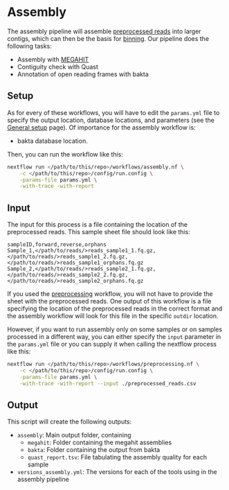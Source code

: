 # Assembly

The assembly pipeline will assemble [preprocessed reads](./preprocessing.md) 
into larger contigs, which can then be the basis for [binning](./binning.md).
Our pipeline does the following tasks:

- Assembly with [MEGAHIT](https://github.com/voutcn/megahit)
- Contiguity check with Quast
- Annotation of open reading frames with bakta


## Setup

As for every of these workflows, you will have to edit the `params.yml` file
to specify the output location, database locations, and parameters (see the
[General setup](./setup.md) page). Of importance for the 
assembly workflow is:
- bakta database location.


Then, you can run the workflow like this:
```bash
nextflow run </path/to/this/repo>/workflows/assembly.nf \
	-c </path/to/this/repo>/config/run.config \
	-params-file params.yml \
	-with-trace -with-report
```

## Input

The input for this process is a file containing the location of the 
preprocessed reads. This sample sheet file should look like this:  

```
sampleID,forward,reverse,orphans
Sample_1,</path/to/reads/>reads_sample1_1.fq.gz,</path/to/reads/>reads_sample1_2.fq.gz,</path/to/reads/>reads_sample1_orphans.fq.gz
Sample_2,</path/to/reads/>reads_sample2_1.fq.gz,</path/to/reads/>reads_sample2_2.fq.gz,</path/to/reads/>reads_sample2_orphans.fq.gz
```

If you used the [preprocessing]('./preprocessing.md') workflow, you will not 
have to provide the sheet with the preprocessed reads. One output of this 
workflow is a file specifying the location of the preprocessed reads in the
correct format and the assembly workflow will look for this file in the
specific `outdir` location.


However, if you want to run assembly only on some samples or on samples 
processed in a different way, you can either specify the `input` parameter in 
the `params.yml` file or you can supply it when calling the nextflow process 
like this:  
```bash
nextflow run </path/to/this/repo>/workflows/preprocessing.nf \
	-c </path/to/this/repo>/config/run.config \
	-params-file params.yml \
	-with-trace -with-report --input ./preprocessed_reads.csv
```

## Output

This script will create the following outputs:

- `assembly`: Main output folder, containing
	- `megahit`: Folder containing the megahit assemblies
	- `bakta`: Folder containing the output from bakta
	- `quast_report.tsv`: File tabulating the assembly quality for each sample
- `versions_assembly.yml`: The versions for each of the tools using in the
assembly pipeline
